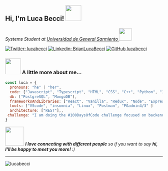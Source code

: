 <h2> Hi, I'm Luca Becci! <img src="https://media.giphy.com/media/3o7btYzX9GycbDy7bW/giphy.gif" width="50"></h2>
<p><em>Systems Student at <a href="https://www.ungs.edu.ar/">Universidad de General Sarmiento </a><img src="https://media.giphy.com/media/L1387vXiRQhD8lmzmD/giphy.gif" width="40">
</em></p>

[![Twitter: lucabecci](https://img.shields.io/twitter/follow/lucabecci?style=social)](https://twitter.com/lucabecci)
[![Linkedin: BrianLucaBecci](https://img.shields.io/badge/-BrianLucaBecci-blue?style=flat-square&logo=Linkedin&logoColor=white&link=https://www.linkedin.com/in/thaianebraga/)](https://www.linkedin.com/in/brianlucabecci/)
[![GitHub lucabecci](https://img.shields.io/github/followers/lucabecci?label=follow&style=social)](https://github.com/lucabecci)


### <img src="https://media.giphy.com/media/VgCDAzcKvsR6OM0uWg/giphy.gif" width="50"> A little more about me...  

```javascript
const luca = {
  pronouns: "he" | "her",
  code: ["Javascript", "Typescript", "HTML", "CSS", "C++", "Python", "Java"],
  db: ["PostgreSQL", "MongoDB"],
  frameworksAndLibraries: ["React", "Vanilla", "Redux", "Node", "Express", "Sequelize", "Jest", "Docker", "Mongoose"],
  tools: ["VScode", "insomnia", "Linux", "Postman", "PGadmin4/3" ]
  architecture: ["REST"],,
 challenge: "I am doing the #100DaysOfCode challenge focused on backend with typescript and javascript"
}
```
<img src="https://media.giphy.com/media/LnQjpWaON8nhr21vNW/giphy.gif" width="60"> <em><b>I love connecting with different people</b> so if you want to say <b>hi, I'll be happy to meet you more!</b> :)</em>

---
<p><img align="left" src="https://github-readme-stats.vercel.app/api/top-langs/?username=lucabecci&layout=compact" alt="lucabecci" /></p>
